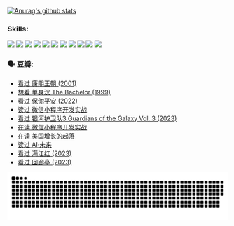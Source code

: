 
[![Anurag's github stats](https://github-readme-stats.vercel.app/api?username=w940853815)](https://github.com/anuraghazra/github-readme-stats)

### Skills:

<code><img height="32" src="https://cdn.jsdelivr.net/npm/simple-icons@v5/icons/python.svg"></code>
<code><img height="32" src="https://cdn.jsdelivr.net/npm/simple-icons@v5/icons/javascript.svg"></code>
<code><img height="32" src="https://cdn.jsdelivr.net/npm/simple-icons@v5/icons/django.svg"></code>
<code><img height="32" src="https://cdn.jsdelivr.net/npm/simple-icons@v5/icons/flask.svg"></code>
<code><img height="32" src="https://cdn.jsdelivr.net/npm/simple-icons@v5/icons/vuetify.svg"></code>
<code><img height="32" src="https://cdn.jsdelivr.net/npm/simple-icons@v5/icons/git.svg"></code>
<code><img height="32" src="https://cdn.jsdelivr.net/npm/simple-icons@v5/icons/docker.svg"></code>
<code><img height="32" src="https://cdn.jsdelivr.net/npm/simple-icons@v5/icons/postgresql.svg"></code>
<code><img height="32" src="https://cdn.jsdelivr.net/npm/simple-icons@v5/icons/elasticsearch.svg"></code>
<code><img height="32" src="https://cdn.jsdelivr.net/npm/simple-icons@v5/icons/macos.svg"></code>
<code><img height="32" src="https://cdn.jsdelivr.net/npm/simple-icons@v5/icons/linux.svg"></code>

### 🗣 豆瓣:

<!-- DOUBAN-ACTIVITIES:START -->
- [看过 康熙王朝‎ (2001)](https://www.douban.com/people/136069238/status/4254396418/?_i=85391164)
- [想看 单身汉 The Bachelor‎ (1999)](https://www.douban.com/people/136069238/status/4250318861/?_i=85391164)
- [看过 保你平安‎ (2022)](https://www.douban.com/people/136069238/status/4239139510/?_i=85391164)
- [读过 微信小程序开发实战](https://www.douban.com/people/136069238/status/4237321528/?_i=85391164)
- [看过 银河护卫队3 Guardians of the Galaxy Vol. 3‎ (2023)](https://www.douban.com/people/136069238/status/4236631849/?_i=85391164)
- [在读 微信小程序开发实战](https://www.douban.com/people/136069238/status/4230177692/?_i=85391164)
- [在读 美国增长的起落](https://www.douban.com/people/136069238/status/4220055912/?_i=85391164)
- [读过 AI·未来](https://www.douban.com/people/136069238/status/4220054171/?_i=85391164)
- [看过 满江红‎ (2023)](https://www.douban.com/people/136069238/status/4219146433/?_i=85391164)
- [看过 回廊亭‎ (2023)](https://www.douban.com/people/136069238/status/4215992758/?_i=85391164)
<!-- DOUBAN-ACTIVITIES:END -->


![Snake animation](https://raw.githubusercontent.com/w940853815/w940853815/output/github-contribution-grid-snake.svg)

<!--
**w940853815/w940853815** is a ✨ _special_ ✨ repository because its `README.md` (this file) appears on your GitHub profile.

Here are some ideas to get you started:

- 🔭 I’m currently working on ...
- 🌱 I’m currently learning ...
- 👯 I’m looking to collaborate on ...
- 🤔 I’m looking for help with ...
- 💬 Ask me about ...
- 📫 How to reach me: ...
- 😄 Pronouns: ...
- ⚡ Fun fact: ...
-->
